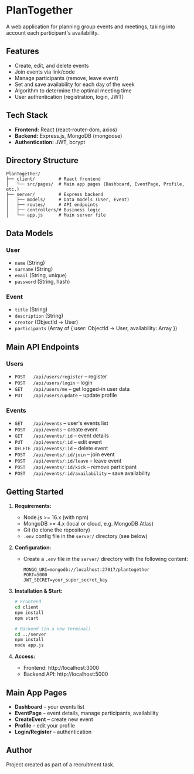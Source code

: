 # PlanTogether

A web application for planning group events and meetings, taking into account each participant's availability.

## Features
- Create, edit, and delete events
- Join events via link/code
- Manage participants (remove, leave event)
- Set and save availability for each day of the week
- Algorithm to determine the optimal meeting time
- User authentication (registration, login, JWT)

## Tech Stack
- **Frontend:** React (react-router-dom, axios)
- **Backend:** Express.js, MongoDB (mongoose)
- **Authentication:** JWT, bcrypt

## Directory Structure
```
PlanTogether/
├── client/         # React frontend
│   └── src/pages/  # Main app pages (Dashboard, EventPage, Profile, etc.)
├── server/         # Express backend
│   ├── models/     # Data models (User, Event)
│   ├── routes/     # API endpoints
│   ├── controllers/# Business logic
│   └── app.js      # Main server file
```

## Data Models
### User
- `name` (String)
- `surname` (String)
- `email` (String, unique)
- `password` (String, hash)

### Event
- `title` (String)
- `description` (String)
- `creator` (ObjectId → User)
- `participants` (Array of { user: ObjectId → User, availability: Array })

## Main API Endpoints
### Users
- `POST   /api/users/register`  – register
- `POST   /api/users/login`     – login
- `GET    /api/users/me`        – get logged-in user data
- `PUT    /api/users/update`    – update profile

### Events
- `GET    /api/events`              – user's events list
- `POST   /api/events`              – create event
- `GET    /api/events/:id`          – event details
- `PUT    /api/events/:id`          – edit event
- `DELETE /api/events/:id`          – delete event
- `POST   /api/events/:id/join`     – join event
- `POST   /api/events/:id/leave`    – leave event
- `POST   /api/events/:id/kick`     – remove participant
- `POST   /api/events/:id/availability` – save availability

## Getting Started
1. **Requirements:**
   - Node.js >= 16.x (with npm)
   - MongoDB >= 4.x (local or cloud, e.g. MongoDB Atlas)
   - Git (to clone the repository)
   - `.env` config file in the `server/` directory (see below)

2. **Configuration:**
   - Create a `.env` file in the `server/` directory with the following content:
     ```env
     MONGO_URI=mongodb://localhost:27017/plantogether
     PORT=5000
     JWT_SECRET=your_super_secret_key
     ```

3. **Installation & Start:**
   ```bash
   # Frontend
   cd client
   npm install
   npm start

   # Backend (in a new terminal)
   cd ../server
   npm install
   node app.js
   ```

4. **Access:**
   - Frontend: http://localhost:3000
   - Backend API: http://localhost:5000

## Main App Pages
- **Dashboard** – your events list
- **EventPage** – event details, manage participants, availability
- **CreateEvent** – create new event
- **Profile** – edit your profile
- **Login/Register** – authentication

## Author
Project created as part of a recruitment task.
